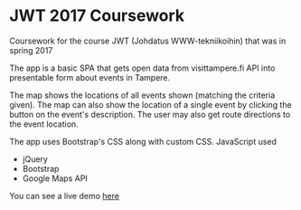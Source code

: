 # JWT 2017 Coursework
Coursework for the course JWT (Johdatus WWW-tekniikoihin) that was in spring 2017

The app is a basic SPA that gets open data from visittampere.fi API into presentable form about events in Tampere.

The map shows the locations of all events shown (matching the criteria given). The map can also show the location of a single event by clicking the button on the event's description. The user may also get route directions to the event location.

The app uses Bootstrap's CSS along with custom CSS.
JavaScript used
 - jQuery
 - Bootstrap
 - Google Maps API

 You can see a live demo [here](http://www.sis.uta.fi/~er424525/JWT/HT/index.html)